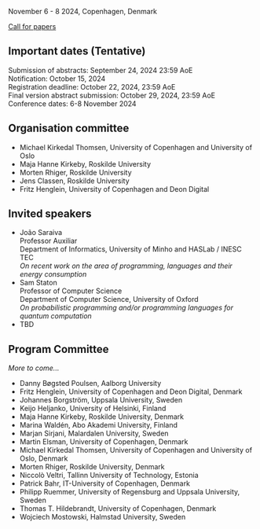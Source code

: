 
November 6 - 8 2024, Copenhagen, Denmark

[Call for papers](call-for-paper.md)

## Important dates (Tentative)

Submission of abstracts: September 24, 2024 23:59 AoE<br>
Notification: October 15, 2024<br>
Registration deadline: October 22, 2024, 23:59 AoE<br>
Final version abstract submission: October 29, 2024, 23:59 AoE<br>
Conference dates: 6-8 November 2024


## Organisation committee

  * Michael Kirkedal Thomsen, University of Copenhagen and University of Oslo
  * Maja Hanne Kirkeby, Roskilde University
  * Morten Rhiger, Roskilde University
  * Jens Classen, Roskilde University
  * Fritz Henglein, University of Copenhagen and Deon Digital

## Invited speakers

* João Saraiva<br>
  Professor Auxiliar<br>
  Department of Informatics, University of Minho and HASLab / INESC TEC<br>
  _On recent work on the area of programming, languages and their energy consumption_
* Sam Staton<br>
  Professor of Computer Science<br>
  Department of Computer Science, University of Oxford<br>
  _On probabilistic programming and/or programming languages for quantum computation_
* TBD

## Program Committee

_More to come..._

  * Danny Bøgsted Poulsen, Aalborg University
  * Fritz Henglein, University of Copenhagen and Deon Digital, Denmark
  * Johannes Borgström, Uppsala University, Sweden
  * Keijo Heljanko, University of Helsinki, Finland
  * Maja Hanne Kirkeby, Roskilde University, Denmark
  * Marina Waldén, Abo Akademi University, Finland
  * Marjan Sirjani, Malardalen University, Sweden
  * Martin Elsman, University of Copenhagen, Denmark
  * Michael Kirkedal Thomsen, University of Copenhagen and University of Oslo, Denmark
  * Morten Rhiger, Roskilde University, Denmark
  * Niccolò Veltri, Tallinn University of Technology, Estonia
  * Patrick Bahr, IT-University of Copenhagen, Denmark
  * Philipp Ruemmer, University of Regensburg and Uppsala University, Sweden
  * Thomas T. Hildebrandt, University of Copenhagen, Denmark
  * Wojciech Mostowski, Halmstad University, Sweden


